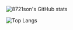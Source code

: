 ![8721son's GitHub stats](https://github-readme-stats.vercel.app/api?username=8721son&count_private=true&show_icons=true&theme=github_dark)

![Top Langs](https://github-readme-stats.vercel.app/api/top-langs/?username=8721son&langs_count=10&theme=github_dark&exclude_repo=Jsp-Model2-MySQL-blog,Spring-MyBatis-MySQL-traveler,mybatis-crud&layout=compact)

<!--
**8721son/8721son** is a ✨ _special_ ✨ repository because its `README.md` (this file) appears on your GitHub profile.

Here are some ideas to get you started:

- 🔭 I’m currently working on ...
- 🌱 I’m currently learning ...
- 👯 I’m looking to collaborate on ...
- 🤔 I’m looking for help with ...
- 💬 Ask me about ...
- 📫 How to reach me: ...
- 😄 Pronouns: ...
- ⚡ Fun fact: ...
-->
